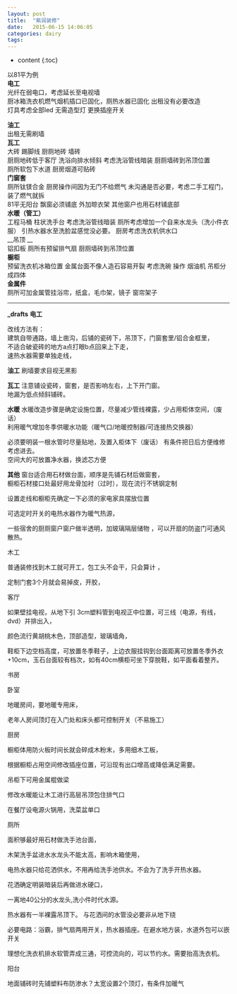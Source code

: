 ```yaml
---
layout: post
title:  "紫润装修"
date:   2015-06-15 14:06:05
categories: dairy
tags:
---
```


* content
{:toc}

以81平为例  
__电工__  
光纤在弱电口，考虑延长至电视墙   
厨冰箱洗衣机燃气烟机插口已固化，厕热水器已固化 出租没有必要改造  
灯具考虑全部led 无需造型灯  更换插座开关  

__油工__  
出租无需刷墙  
__瓦工__  
大砖 踢脚线 厨厕地砖 墙砖   
厨厕地砖低于客厅 洗浴向排水倾斜 考虑洗浴管线暗装   厨厕墙砖到吊顶位置  
厕所软包下水道  厨房烟道可贴砖  
__门窗套__  
厕所钛镁合金 厨房操作间因为无门不给燃气 未沟通是否必要，考虑二手工程门，装了燃气就拆   
81平无阳台 飘窗必须铺底 外加晾衣架  其他窗户也用石材铺底部  
__水暖（管工）__  
工程马桶 柱状洗手台 考虑洗浴管线暗装 厕所考虑增加一个自来水龙头（洗小件衣服） 引热水器水至洗脸盆感觉没必要。  厨房考虑洗衣机供水口     
__吊顶 __   
铝扣板  厕所有预留排气扇  厨厕墙砖到吊顶位置  
__橱柜__  
预留洗衣机冰箱位置  金属台面不像人造石容易开裂 考虑洗碗 操作 烟油机 吊柜分成四体  
__金属件__  
厕所可加金属管挂浴帘，纸盒，毛巾架，镜子 窗帘架子



---
**_drafts**
**电工**

改线方法有：  
建筑自带通路，墙上凿沟，后铺的瓷砖下，吊顶下，门窗套里/铝合金框里，  
不适合破瓷砖的地方a点打眼b点回来上下走，  
速热水器需要单独走线，

**油工**
刷墙要求目视无黑影

**瓦工**
注意铺设瓷砖，窗套，是否影响左右，上下开门窗。  
地漏为低点倾斜铺砖。  

**水暖**
水暖改造步骤是确定设施位置，尽量减少管线裸露，少占用柜体空间，（废话）  
利用暖气增加冬季供暖水功能（暖气口/地暖控制器/可连接热交换器）  

必须要明装一根水管时尽量贴地，及置入柜体下（废话）
有条件把日后方便维修考虑进去。  
空间大的可放置净水器，换滤芯方便  

**其他**
窗台适合用石材做台面，顺序是先铺石材后做窗套，  
橱柜石材接口处最好用龙骨加衬（过时），现在流行不锈钢定制  

设置走线和橱柜先确定一下必须的家电家具摆放位置   

可选定时开关的电热水器作为暖气热源，   

一些宿舍的厨厕窗户窗户做半透明，加玻璃隔层储物 ，可以开扇的防盗门可通风散热。

木工

普通装修找到木工就可开工，包工头不会干，只会算计 ，

定制门套3个月就会易掉皮，开胶，

客厅

如果壁挂电视，从地下引 3cm塑料管到电视正中位置，可三线（电源，有线，dvd）并排出入，

颜色流行黄胡桃木色，顶部造型，玻璃墙角，

鞋柜下边空档高度，可放置冬季鞋子，上边衣服挂钩到台面距离可放置冬季外衣+10cm，玉石台面较有档次，如有40cm横柜可坐下穿脱鞋，如平面看着整齐。

书房

卧室

地暖房间，要地暖专用床，

老年人房间顶灯在入门处和床头都可控制开关（不易施工）

厨房

橱柜体用防火板时间长就会碎成木粉末，多用细木工板，

根据橱柜占用空间修改插座位置，可沿现有出口增高或降低满足需要。

吊柜下可用金属棍做梁

修改水暖能让木工进行高层吊顶包住排气口

在餐厅设电源火锅用，洗菜盆单口


厕所

面积够最好用石材做洗手池台面，

木架洗手盆进水水龙头不能太高，影响木箱使用，

电热水器只给花洒供水，不用再给洗手池供水。不会为了洗手开热水器。

花洒确定明装暗装后再做进水硬口，

一离地40公分的水龙头,洗小件时代水源。

热水器有一半裸露吊顶下。 与花洒间的水管没必要非从地下绕

必要电路：浴霸，排气扇两用开关，热水器插座。在避水地方装，水道外包可以嵌开关

理想化洗衣机排水软管弄成三通，可控流向的，可以节约水。需要抬高洗衣机。

阳台

地面铺砖时先铺塑料布防渗水？太宽设置2个顶灯，有条件加暖气
